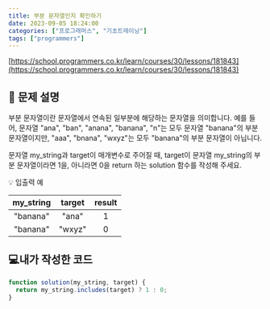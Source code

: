 ```yaml
---
title: 부분 문자열인지 확인하기
date: 2023-09-05 18:24:00
categories: ["프로그래머스", "기초트레이닝"]
tags: ["programmers"]
---
```


[https://school.programmers.co.kr/learn/courses/30/lessons/181843](https://school.programmers.co.kr/learn/courses/30/lessons/181843)

## 📔 문제 설명

부분 문자열이란 문자열에서 연속된 일부분에 해당하는 문자열을 의미합니다. 예를 들어, 문자열 "ana", "ban", "anana", "banana", "n"는 모두 문자열 "banana"의 부분 문자열이지만, "aaa", "bnana", "wxyz"는 모두 "banana"의 부분 문자열이 아닙니다.

문자열 my_string과 target이 매개변수로 주어질 때, target이 문자열 my_string의 부분 문자열이라면 1을, 아니라면 0을 return 하는 solution 함수를 작성해 주세요.

💡 입출력 예

| my_string | target | result |
| :-------: | :----: | :----: |
| "banana"  | "ana"  |   1    |
| "banana"  | "wxyz" |   0    |

## 💻내가 작성한 코드

```js
function solution(my_string, target) {
  return my_string.includes(target) ? 1 : 0;
}
```
